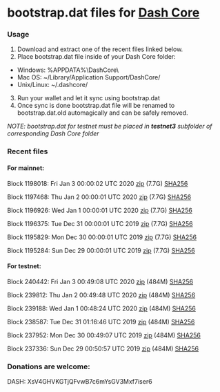 # bootstrap.dat files for [Dash Core](https://github.com/dashpay/dash)

### Usage

1. Download and extract one of the recent files linked below.
2. Place bootstrap.dat file inside of your Dash Core folder:
 - Windows: %APPDATA%\DashCore\
 - Mac OS: ~/Library/Application Support/DashCore/
 - Unix/Linux: ~/.dashcore/
3. Run your wallet and let it sync using bootstrap.dat
4. Once sync is done bootstrap.dat file will be renamed to bootstrap.dat.old automagically and can be safely removed.

_NOTE: bootstrap.dat for testnet must be placed in **testnet3** subfolder of corresponding Dash Core folder_

### Recent files

#### For mainnet:

Block 1198018: Fri Jan  3 00:00:02 UTC 2020 [zip](https://dash-bootstrap.ams3.digitaloceanspaces.com/mainnet/2020-01-03/bootstrap.dat.zip) (7.7G) [SHA256](https://dash-bootstrap.ams3.digitaloceanspaces.com/mainnet/2020-01-03/sha256.txt)

Block 1197468: Thu Jan  2 00:00:01 UTC 2020 [zip](https://dash-bootstrap.ams3.digitaloceanspaces.com/mainnet/2020-01-02/bootstrap.dat.zip) (7.7G) [SHA256](https://dash-bootstrap.ams3.digitaloceanspaces.com/mainnet/2020-01-02/sha256.txt)

Block 1196926: Wed Jan  1 00:00:01 UTC 2020 [zip](https://dash-bootstrap.ams3.digitaloceanspaces.com/mainnet/2020-01-01/bootstrap.dat.zip) (7.7G) [SHA256](https://dash-bootstrap.ams3.digitaloceanspaces.com/mainnet/2020-01-01/sha256.txt)

Block 1196375: Tue Dec 31 00:00:01 UTC 2019 [zip](https://dash-bootstrap.ams3.digitaloceanspaces.com/mainnet/2019-12-31/bootstrap.dat.zip) (7.7G) [SHA256](https://dash-bootstrap.ams3.digitaloceanspaces.com/mainnet/2019-12-31/sha256.txt)

Block 1195829: Mon Dec 30 00:00:01 UTC 2019 [zip](https://dash-bootstrap.ams3.digitaloceanspaces.com/mainnet/2019-12-30/bootstrap.dat.zip) (7.7G) [SHA256](https://dash-bootstrap.ams3.digitaloceanspaces.com/mainnet/2019-12-30/sha256.txt)

Block 1195284: Sun Dec 29 00:00:01 UTC 2019 [zip](https://dash-bootstrap.ams3.digitaloceanspaces.com/mainnet/2019-12-29/bootstrap.dat.zip) (7.7G) [SHA256](https://dash-bootstrap.ams3.digitaloceanspaces.com/mainnet/2019-12-29/sha256.txt)


#### For testnet:

Block 240442: Fri Jan  3 00:49:08 UTC 2020 [zip](https://dash-bootstrap.ams3.digitaloceanspaces.com/testnet/2020-01-03/bootstrap.dat.zip) (484M) [SHA256](https://dash-bootstrap.ams3.digitaloceanspaces.com/testnet/2020-01-03/sha256.txt)

Block 239812: Thu Jan  2 00:49:48 UTC 2020 [zip](https://dash-bootstrap.ams3.digitaloceanspaces.com/testnet/2020-01-02/bootstrap.dat.zip) (484M) [SHA256](https://dash-bootstrap.ams3.digitaloceanspaces.com/testnet/2020-01-02/sha256.txt)

Block 239188: Wed Jan  1 00:48:24 UTC 2020 [zip](https://dash-bootstrap.ams3.digitaloceanspaces.com/testnet/2020-01-01/bootstrap.dat.zip) (484M) [SHA256](https://dash-bootstrap.ams3.digitaloceanspaces.com/testnet/2020-01-01/sha256.txt)

Block 238587: Tue Dec 31 01:16:46 UTC 2019 [zip](https://dash-bootstrap.ams3.digitaloceanspaces.com/testnet/2019-12-31/bootstrap.dat.zip) (484M) [SHA256](https://dash-bootstrap.ams3.digitaloceanspaces.com/testnet/2019-12-31/sha256.txt)

Block 237952: Mon Dec 30 00:49:07 UTC 2019 [zip](https://dash-bootstrap.ams3.digitaloceanspaces.com/testnet/2019-12-30/bootstrap.dat.zip) (484M) [SHA256](https://dash-bootstrap.ams3.digitaloceanspaces.com/testnet/2019-12-30/sha256.txt)

Block 237336: Sun Dec 29 00:50:57 UTC 2019 [zip](https://dash-bootstrap.ams3.digitaloceanspaces.com/testnet/2019-12-29/bootstrap.dat.zip) (484M) [SHA256](https://dash-bootstrap.ams3.digitaloceanspaces.com/testnet/2019-12-29/sha256.txt)


### Donations are welcome:

DASH: XsV4GHVKGTjQFvwB7c6mYsGV3Mxf7iser6
